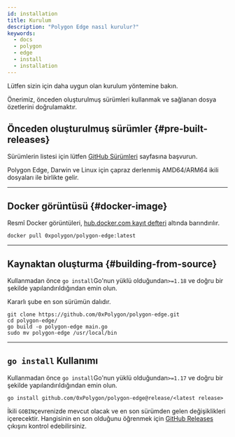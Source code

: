 ```yaml
---
id: installation
title: Kurulum
description: "Polygon Edge nasıl kurulur?"
keywords:
  - docs
  - polygon
  - edge
  - install
  - installation
---
```


Lütfen sizin için daha uygun olan kurulum yöntemine bakın.

Önerimiz, önceden oluşturulmuş sürümleri kullanmak ve sağlanan dosya özetlerini doğrulamaktır.

## Önceden oluşturulmuş sürümler {#pre-built-releases}

Sürümlerin listesi için lütfen [GitHub Sürümleri](https://github.com/0xPolygon/polygon-edge/releases) sayfasına başvurun.

Polygon Edge, Darwin ve Linux için çapraz derlenmiş AMD64/ARM64 ikili dosyaları ile birlikte gelir.

---

## Docker görüntüsü {#docker-image}

Resmî Docker görüntüleri, [hub.docker.com kayıt defteri](https://hub.docker.com/r/0xpolygon/polygon-edge) altında barındırılır.

`docker pull 0xpolygon/polygon-edge:latest`

---

## Kaynaktan oluşturma {#building-from-source}

Kullanmadan önce `go install`Go'nun yüklü olduğundan`>=1.18` ve doğru bir şekilde yapılandırıldığından emin olun.

Kararlı şube en son sürümün dalıdır.

```shell
git clone https://github.com/0xPolygon/polygon-edge.git
cd polygon-edge/
go build -o polygon-edge main.go
sudo mv polygon-edge /usr/local/bin
```

---

## `go install` Kullanımı

Kullanmadan önce `go install`Go'nun yüklü olduğundan`>=1.17` ve doğru bir şekilde yapılandırıldığından emin olun.

`go install github.com/0xPolygon/polygon-edge@release/<latest release>`

İkili `GOBIN`çevrenizde mevcut olacak ve en son sürümden gelen değişiklikleri içerecektir. Hangisinin en son olduğunu öğrenmek için [GitHub Releases](https://github.com/0xPolygon/polygon-edge/releases) çıkışını kontrol edebilirsiniz.
